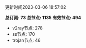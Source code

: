 更新时间2023-03-06 18:57:02

**总订阅: 73**
**总节点: 1135**
**有效节点: 494**
- v2ray节点: 278
- ss节点: 170
- trojan节点: 46
